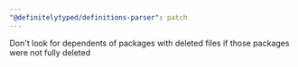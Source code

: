 ```yaml
---
"@definitelytyped/definitions-parser": patch
---
```


Don't look for dependents of packages with deleted files if those packages were not fully deleted

